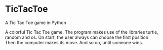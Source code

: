 # TicTacToe
A Tic Tac Toe game in Python


A colorful Tic Tac Toe game. The program makes use of the libraries turtle, random and os. On start, the user always can choose the first position.
Then the computer makes its move. And so on, until someone wins. 
